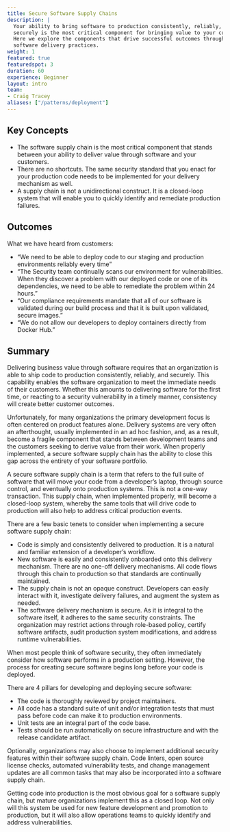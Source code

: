```yaml
---
title: Secure Software Supply Chains
description: |
  Your ability to bring software to production consistently, reliably, and
  securely is the most critical component for bringing value to your customers.
  Here we explore the components that drive successful outcomes through mature
  software delivery practices.
weight: 1
featured: true
featuredspot: 3
duration: 60
experience: Beginner
layout: intro
team:
- Craig Tracey
aliases: ["/patterns/deployment"]
---
```


## Key Concepts

- The software supply chain is the most critical component that stands between
  your ability to deliver value through software and your customers.
- There are no shortcuts. The same security standard that you enact for your
  production code needs to be implemented for your delivery mechanism as well.
- A supply chain is not a unidirectional construct. It is a closed-loop system
  that will enable you to quickly identify and remediate production failures.

## Outcomes

What we have heard from customers:

- “We need to be able to deploy code to our staging and production environments
  reliably every time”
- “The Security team continually scans our environment for vulnerabilities. When
  they discover a problem with our deployed code or one of its dependencies, we
  need to be able to remediate the problem within 24 hours.”
- “Our compliance requirements mandate that all of our software is validated
  during our build process and that it is built upon validated, secure images.”
- “We do not allow our developers to deploy containers directly from Docker
  Hub.”

## Summary

Delivering business value through software requires that an organization is able
to ship code to production consistently, reliably, and securely. This capability
enables the software organization to meet the immediate needs of their
customers. Whether this amounts to delivering software for the first time, or
reacting to a security vulnerability in a timely manner, consistency will create
better customer outcomes.

Unfortunately, for many organizations the primary development focus is often
centered on product features alone. Delivery systems are very often an
afterthought, usually implemented in an ad hoc fashion, and, as a result, become
a fragile component that stands between development teams and the customers
seeking to derive value from their work. When properly implemented, a secure
software supply chain has the ability to close this gap across the entirety of
your software portfolio.

A secure software supply chain is a term that refers to the full suite of
software that will move your code from a developer’s laptop, through source
control, and eventually onto production systems. This is not a one-way
transaction. This supply chain, when implemented properly, will become a
closed-loop system, whereby the same tools that will drive code to production
will also help to address critical production events.

There are a few basic tenets to consider when implementing a secure software
supply chain:

- Code is simply and consistently delivered to production. It is a natural and
  familiar extension of a developer’s workflow.
- New software is easily and consistently onboarded onto this delivery
  mechanism. There are no one-off delivery mechanisms. All code flows through
  this chain to production so that standards are continually maintained.
- The supply chain is not an opaque construct. Developers can easily interact
  with it, investigate delivery failures, and augment the system as needed.
- The software delivery mechanism is secure. As it is integral to the software
  itself, it adheres to the same security constraints. The organization may
  restrict actions through role-based policy, certify software artifacts, audit
  production system modifications, and address runtime vulnerabilities.

When most people think of software security, they often immediately consider how
software performs in a production setting. However, the process for creating
secure software begins long before your code is deployed.

There are 4 pillars for developing and deploying secure software:

- The code is thoroughly reviewed by project maintainers.
- All code has a standard suite of unit and/or integration tests that must pass
  before code can make it to production environments.
- Unit tests are an integral part of the code base.
- Tests should be run automatically on secure infrastructure and with the
  release candidate artifact.

Optionally, organizations may also choose to implement additional security
features within their software supply chain. Code linters, open source license
checks, automated vulnerability tests, and change management updates are all
common tasks that may also be incorporated into a software supply chain.

Getting code into production is the most obvious goal for a software supply
chain, but mature organizations implement this as a closed loop. Not only will
this system be used for new feature development and promotion to production, but
it will also allow operations teams to quickly identify and address
vulnerabilities.

